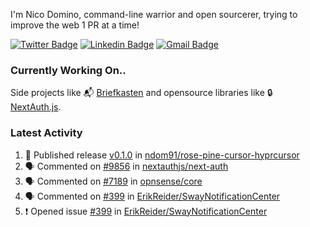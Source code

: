 
I'm Nico Domino, command-line warrior and open sourcerer, trying to improve the web 1 PR at a time!

[![Twitter Badge](https://img.shields.io/badge/-@ndom91-1ca0f1?style=flat-square&labelColor=1ca0f1&logo=twitter&logoColor=white&link=https://twitter.com/ndom91)](https://twitter.com/ndom91) [![Linkedin Badge](https://img.shields.io/badge/-ndom91-blue?style=flat-square&logo=Linkedin&logoColor=white&link=https://www.linkedin.com/in/ndom91/)](https://www.linkedin.com/in/ndom91/) [![Gmail Badge](https://img.shields.io/badge/-yo@ndo.dev-c14438?style=flat-square&logo=mail.ru&logoColor=white&link=mailto:yo@ndo.dev)](mailto:yo@ndo.dev)

### Currently Working On..

Side projects like 📬 [Briefkasten](https://briefkastenhq.com) and opensource libraries like 🔒 [NextAuth.js](https://github.com/nextauthjs/next-auth).

<!--START_SECTION_PROFILE_VIEWS:readme-info-->
<!--END_SECTION_PROFILE_VIEWS:readme-info-->

<!--START_SECTION_DAILY_COMMIT:readme-info-->
<!--END_SECTION_DAILY_COMMIT:readme-info-->

<!--START_SECTION_WEEKLY_COMMIT:readme-info-->
<!--END_SECTION_WEEKLY_COMMIT:readme-info-->

### Latest Activity

<!--START_SECTION:activity-->
1. 🚀 Published release [v0.1.0](https://github.com/ndom91/rose-pine-cursor-hyprcursor/releases/tag/v0.1.0) in [ndom91/rose-pine-cursor-hyprcursor](https://github.com/ndom91/rose-pine-cursor-hyprcursor)
2. 🗣 Commented on [#9856](https://github.com/nextauthjs/next-auth/pull/9856#issuecomment-1988844710) in [nextauthjs/next-auth](https://github.com/nextauthjs/next-auth)
3. 🗣 Commented on [#7189](https://github.com/opnsense/core/issues/7189#issuecomment-1988511584) in [opnsense/core](https://github.com/opnsense/core)
4. 🗣 Commented on [#399](https://github.com/ErikReider/SwayNotificationCenter/issues/399#issuecomment-1987281077) in [ErikReider/SwayNotificationCenter](https://github.com/ErikReider/SwayNotificationCenter)
5. ❗ Opened issue [#399](https://github.com/ErikReider/SwayNotificationCenter/issues/399) in [ErikReider/SwayNotificationCenter](https://github.com/ErikReider/SwayNotificationCenter)
<!--END_SECTION:activity-->
